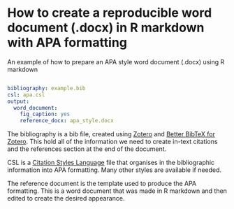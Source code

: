 # How to create a reproducible word document (.docx) in R markdown with APA formatting

An example of how to prepare an APA style word document (.docx) using R markdown


``` YAML

bibliography: example.bib
csl: apa.csl
output:
  word_document:
    fig_caption: yes
    reference_docx: apa_style.docx

```

The bibliography is a bib file, created using <a href="https://www.zotero.org/">Zotero</a> and <a href="https://github.com/retorquere/zotero-better-bibtex">Better BibTeX for Zotero</a>. This hold all of the information we need to create in-text citations and the references section at the end of the document.

CSL is a  <a href="https://github.com/citation-style-language/styles">Citation Styles Language</a> file that organises in the bibliographic information into APA formatting. Many other styles are available if needed.

The reference document is the template used to produce the APA formatting. This is a word document that was made in R markdown and then edited to create the desired appearance.
